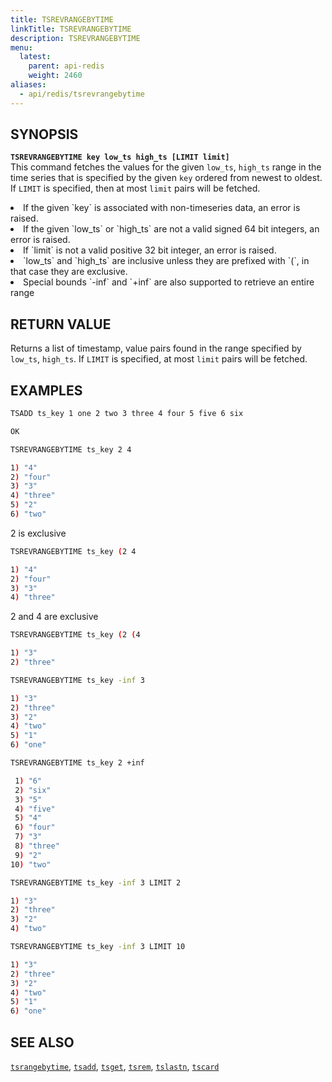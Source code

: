 ```yaml
---
title: TSREVRANGEBYTIME
linkTitle: TSREVRANGEBYTIME
description: TSREVRANGEBYTIME
menu:
  latest:
    parent: api-redis
    weight: 2460
aliases:
  - api/redis/tsrevrangebytime
---
```


## SYNOPSIS
<b>`TSREVRANGEBYTIME key low_ts high_ts [LIMIT limit]`</b><br>
This command fetches the values for the given `low_ts`, `high_ts` range in the time series that is
specified by the given `key` ordered from newest to oldest. If `LIMIT` is specified, then at most
`limit` pairs will be fetched.

<li>If the given `key` is associated with non-timeseries data, an error is raised.</li>
<li>If the given `low_ts` or `high_ts` are not a valid signed 64 bit integers, an error is raised.</li>
<li>If `limit` is not a valid positive 32 bit integer, an error is raised.</li>
<li>`low_ts` and `high_ts` are inclusive unless they are prefixed with `(`, in that case they are
exclusive.</li>
<li>Special bounds `-inf` and `+inf` are also supported to retrieve an entire range</li>

## RETURN VALUE
Returns a list of timestamp, value pairs found in the range specified by `low_ts`, `high_ts`. If
`LIMIT` is specified, at most `limit` pairs will be fetched.

## EXAMPLES
```{.sh .copy .separator-dollar}
TSADD ts_key 1 one 2 two 3 three 4 four 5 five 6 six
```
```sh
OK
```
```{.sh .copy .separator-dollar}
TSREVRANGEBYTIME ts_key 2 4
```
```sh
1) "4"
2) "four"
3) "3"
4) "three"
5) "2"
6) "two"
```
2 is exclusive
```{.sh .copy .separator-dollar}
TSREVRANGEBYTIME ts_key (2 4
```
```sh
1) "4"
2) "four"
3) "3"
4) "three"
```
2 and 4 are exclusive
```{.sh .copy .separator-dollar}
TSREVRANGEBYTIME ts_key (2 (4
```
```sh
1) "3"
2) "three"
```
```{.sh .copy .separator-dollar}
TSREVRANGEBYTIME ts_key -inf 3
```
```sh
1) "3"
2) "three"
3) "2"
4) "two"
5) "1"
6) "one"
```
```{.sh .copy .separator-dollar}
TSREVRANGEBYTIME ts_key 2 +inf
```
```sh
 1) "6"
 2) "six"
 3) "5"
 4) "five"
 5) "4"
 6) "four"
 7) "3"
 8) "three"
 9) "2"
10) "two"
```
```{.sh .copy .separator-dollar}
TSREVRANGEBYTIME ts_key -inf 3 LIMIT 2
```
```sh
1) "3"
2) "three"
3) "2"
4) "two"
```
```{.sh .copy .separator-dollar}
TSREVRANGEBYTIME ts_key -inf 3 LIMIT 10
```
```sh
1) "3"
2) "three"
3) "2"
4) "two"
5) "1"
6) "one"
```

## SEE ALSO
[`tsrangebytime`](../tsrangebytime/), [`tsadd`](../tsadd/), [`tsget`](../tsget/),
[`tsrem`](../tsrem/), [`tslastn`](../tslastn/), [`tscard`](../tscard/)
